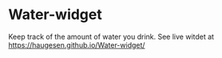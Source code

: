 # Water-widget
Keep track of the amount of water you drink. See live witdet at https://haugesen.github.io/Water-widget/
